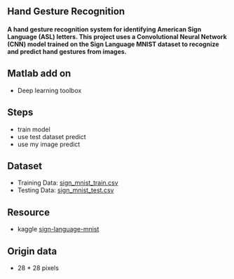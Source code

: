 
## Hand Gesture Recognition
#### A hand gesture recognition system for identifying American Sign Language (ASL) letters. This project uses a Convolutional Neural Network (CNN) model trained on the Sign Language MNIST dataset to recognize and predict hand gestures from images.

## Matlab add on
- Deep learning toolbox
## Steps
- train model
- use test dataset predict
- use my image predict
## Dataset
- Training Data: [sign_mnist_train.csv](/sign_mnist_train.csv)
- Testing Data: [sign_mnist_test.csv](/sign_mnist_test.csv)

## Resource 
- kaggle  [sign-language-mnist](https://www.kaggle.com/datasets/datamunge/sign-language-mnist/data資料集來源)

## Origin data
- 28 * 28 pixels


